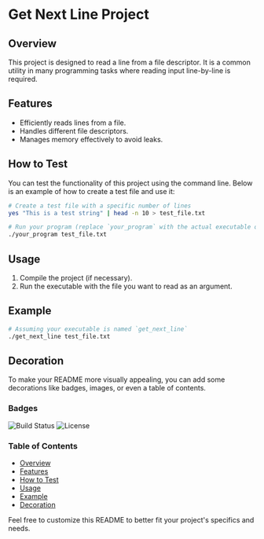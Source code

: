 # Get Next Line Project

## Overview
This project is designed to read a line from a file descriptor. It is a common utility in many programming tasks where reading input line-by-line is required.

## Features
- Efficiently reads lines from a file.
- Handles different file descriptors.
- Manages memory effectively to avoid leaks.

## How to Test
You can test the functionality of this project using the command line. Below is an example of how to create a test file and use it:

```sh
# Create a test file with a specific number of lines
yes "This is a test string" | head -n 10 > test_file.txt

# Run your program (replace `your_program` with the actual executable or script name)
./your_program test_file.txt
```

## Usage
1. Compile the project (if necessary).
2. Run the executable with the file you want to read as an argument.

## Example
```sh
# Assuming your executable is named `get_next_line`
./get_next_line test_file.txt
```

## Decoration
To make your README more visually appealing, you can add some decorations like badges, images, or even a table of contents.

### Badges
![Build Status](https://img.shields.io/badge/build-passing-brightgreen)
![License](https://img.shields.io/badge/license-MIT-blue)

### Table of Contents
- [Overview](#overview)
- [Features](#features)
- [How to Test](#how-to-test)
- [Usage](#usage)
- [Example](#example)
- [Decoration](#decoration)

Feel free to customize this README to better fit your project's specifics and needs.
